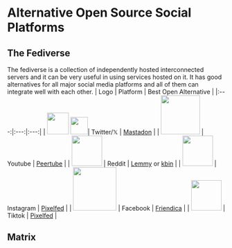 # Alternative Open Source Social Platforms
## The Fediverse
The fediverse is a collection of independently hosted interconnected servers and it can be very useful in using services hosted on it. It has good alternatives for all major social media platforms and all of them can integrate well with each other.
| Logo | Platform | Best Open Alternative |
|:---:|:---:|:---:|
| <img src="https://upload.wikimedia.org/wikipedia/commons/thumb/6/6f/Logo_of_Twitter.svg/512px-Logo_of_Twitter.svg.png?20220821125553" width="50"> <img src="https://o.remove.bg/downloads/adf54939-841f-40c8-823a-f4bcb7c2640a/twitter-logo-change-x-elon-musk-designboom-500-removebg-preview.png" width="40">| Twitter/𝕏 | [Mastadon](https://joinmastodon.org/) |
| <img src="https://www.searchmarketingaustralia.com.au/wp-content/uploads/2017/10/original_images_YouTube.png" width="90"> | Youtube | [Peertube](https://joinpeertube.org/browse-content) |
| <img src="https://upload.wikimedia.org/wikipedia/en/thumb/b/bd/Reddit_Logo_Icon.svg/1200px-Reddit_Logo_Icon.svg.png" width="70"> | Reddit | [Lemmy](https://join-lemmy.org/) or [kbin](https://www.reddit.com/r/RedditAlternatives/comments/145npay/the_redditors_guide_to_how_kbin_works_your/) |
| <img src="https://upload.wikimedia.org/wikipedia/commons/thumb/5/58/Instagram-Icon.png/600px-Instagram-Icon.png" width="70"> | Instagram | [Pixelfed](https://pixelfed.org/) |
| <img src="https://ww1.freelogovectors.net/wp-content/uploads/2023/03/facebook-logo-new-2019-freelogovectors.net_.png?lossy=1&ssl=1" width="100"> | Facebook | [Friendica](https://friendi.ca/) |
| <img src="https://1000logos.net/wp-content/uploads/2019/06/Tiktok-Logo-2016.png" width="70"> | Tiktok | [Pixelfed](https://pixelfed.org/) |
## Matrix
